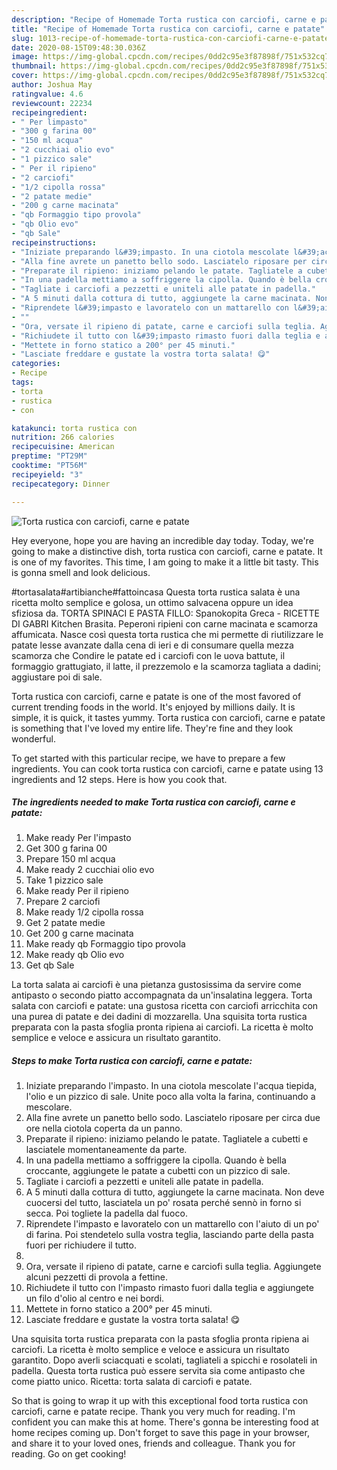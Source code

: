 ```yaml
---
description: "Recipe of Homemade Torta rustica con carciofi, carne e patate"
title: "Recipe of Homemade Torta rustica con carciofi, carne e patate"
slug: 1013-recipe-of-homemade-torta-rustica-con-carciofi-carne-e-patate
date: 2020-08-15T09:48:30.036Z
image: https://img-global.cpcdn.com/recipes/0dd2c95e3f87898f/751x532cq70/torta-rustica-con-carciofi-carne-e-patate-recipe-main-photo.jpg
thumbnail: https://img-global.cpcdn.com/recipes/0dd2c95e3f87898f/751x532cq70/torta-rustica-con-carciofi-carne-e-patate-recipe-main-photo.jpg
cover: https://img-global.cpcdn.com/recipes/0dd2c95e3f87898f/751x532cq70/torta-rustica-con-carciofi-carne-e-patate-recipe-main-photo.jpg
author: Joshua May
ratingvalue: 4.6
reviewcount: 22234
recipeingredient:
- " Per limpasto"
- "300 g farina 00"
- "150 ml acqua"
- "2 cucchiai olio evo"
- "1 pizzico sale"
- " Per il ripieno"
- "2 carciofi"
- "1/2 cipolla rossa"
- "2 patate medie"
- "200 g carne macinata"
- "qb Formaggio tipo provola"
- "qb Olio evo"
- "qb Sale"
recipeinstructions:
- "Iniziate preparando l&#39;impasto. In una ciotola mescolate l&#39;acqua tiepida, l&#39;olio e un pizzico di sale. Unite poco alla volta la farina, continuando a mescolare."
- "Alla fine avrete un panetto bello sodo. Lasciatelo riposare per circa due ore nella ciotola coperta da un panno."
- "Preparate il ripieno: iniziamo pelando le patate. Tagliatele a cubetti e lasciatele momentaneamente da parte."
- "In una padella mettiamo a soffriggere la cipolla. Quando è bella croccante, aggiungete le patate a cubetti con un pizzico di sale."
- "Tagliate i carciofi a pezzetti e uniteli alle patate in padella."
- "A 5 minuti dalla cottura di tutto, aggiungete la carne macinata. Non deve cuocersi del tutto, lasciatela un po&#39; rosata perché sennò in forno si secca. Poi togliete la padella dal fuoco."
- "Riprendete l&#39;impasto e lavoratelo con un mattarello con l&#39;aiuto di un po&#39; di farina. Poi stendetelo sulla vostra teglia, lasciando parte della pasta fuori per richiudere il tutto."
- ""
- "Ora, versate il ripieno di patate, carne e carciofi sulla teglia. Aggiungete alcuni pezzetti di provola a fettine."
- "Richiudete il tutto con l&#39;impasto rimasto fuori dalla teglia e aggiungete un filo d&#39;olio al centro e nei bordi."
- "Mettete in forno statico a 200° per 45 minuti."
- "Lasciate freddare e gustate la vostra torta salata! 😋"
categories:
- Recipe
tags:
- torta
- rustica
- con

katakunci: torta rustica con 
nutrition: 266 calories
recipecuisine: American
preptime: "PT29M"
cooktime: "PT56M"
recipeyield: "3"
recipecategory: Dinner

---
```



![Torta rustica con carciofi, carne e patate](https://img-global.cpcdn.com/recipes/0dd2c95e3f87898f/751x532cq70/torta-rustica-con-carciofi-carne-e-patate-recipe-main-photo.jpg)

Hey everyone, hope you are having an incredible day today. Today, we're going to make a distinctive dish, torta rustica con carciofi, carne e patate. It is one of my favorites. This time, I am going to make it a little bit tasty. This is gonna smell and look delicious.

#tortasalata#artibianche#fattoincasa Questa torta rustica salata è una ricetta molto semplice e golosa, un ottimo salvacena oppure un idea sfiziosa da. TORTA SPINACI E PASTA FILLO: Spanokopita Greca - RICETTE DI GABRI Kitchen Brasita. Peperoni ripieni con carne macinata e scamorza affumicata. Nasce così questa torta rustica che mi permette di riutilizzare le patate lesse avanzate dalla cena di ieri e di consumare quella mezza scamorza che Condire le patate ed i carciofi con le uova battute, il formaggio grattugiato, il latte, il prezzemolo e la scamorza tagliata a dadini; aggiustare poi di sale.

Torta rustica con carciofi, carne e patate is one of the most favored of current trending foods in the world. It's enjoyed by millions daily. It is simple, it is quick, it tastes yummy. Torta rustica con carciofi, carne e patate is something that I've loved my entire life. They're fine and they look wonderful.


To get started with this particular recipe, we have to prepare a few ingredients. You can cook torta rustica con carciofi, carne e patate using 13 ingredients and 12 steps. Here is how you cook that.

<!--inarticleads1-->

##### The ingredients needed to make Torta rustica con carciofi, carne e patate:

1. Make ready  Per l&#39;impasto
1. Get 300 g farina 00
1. Prepare 150 ml acqua
1. Make ready 2 cucchiai olio evo
1. Take 1 pizzico sale
1. Make ready  Per il ripieno
1. Prepare 2 carciofi
1. Make ready 1/2 cipolla rossa
1. Get 2 patate medie
1. Get 200 g carne macinata
1. Make ready qb Formaggio tipo provola
1. Make ready qb Olio evo
1. Get qb Sale


La torta salata ai carciofi è una pietanza gustosissima da servire come antipasto o secondo piatto accompagnata da un&#39;insalatina leggera. Torta salata con carciofi e patate: una gustosa ricetta con carciofi arricchita con una purea di patate e dei dadini di mozzarella. Una squisita torta rustica preparata con la pasta sfoglia pronta ripiena ai carciofi. La ricetta è molto semplice e veloce e assicura un risultato garantito. 

<!--inarticleads2-->

##### Steps to make Torta rustica con carciofi, carne e patate:

1. Iniziate preparando l&#39;impasto. In una ciotola mescolate l&#39;acqua tiepida, l&#39;olio e un pizzico di sale. Unite poco alla volta la farina, continuando a mescolare.
1. Alla fine avrete un panetto bello sodo. Lasciatelo riposare per circa due ore nella ciotola coperta da un panno.
1. Preparate il ripieno: iniziamo pelando le patate. Tagliatele a cubetti e lasciatele momentaneamente da parte.
1. In una padella mettiamo a soffriggere la cipolla. Quando è bella croccante, aggiungete le patate a cubetti con un pizzico di sale.
1. Tagliate i carciofi a pezzetti e uniteli alle patate in padella.
1. A 5 minuti dalla cottura di tutto, aggiungete la carne macinata. Non deve cuocersi del tutto, lasciatela un po&#39; rosata perché sennò in forno si secca. Poi togliete la padella dal fuoco.
1. Riprendete l&#39;impasto e lavoratelo con un mattarello con l&#39;aiuto di un po&#39; di farina. Poi stendetelo sulla vostra teglia, lasciando parte della pasta fuori per richiudere il tutto.
1. 
1. Ora, versate il ripieno di patate, carne e carciofi sulla teglia. Aggiungete alcuni pezzetti di provola a fettine.
1. Richiudete il tutto con l&#39;impasto rimasto fuori dalla teglia e aggiungete un filo d&#39;olio al centro e nei bordi.
1. Mettete in forno statico a 200° per 45 minuti.
1. Lasciate freddare e gustate la vostra torta salata! 😋


Una squisita torta rustica preparata con la pasta sfoglia pronta ripiena ai carciofi. La ricetta è molto semplice e veloce e assicura un risultato garantito. Dopo averli sciacquati e scolati, tagliateli a spicchi e rosolateli in padella. Questa torta rustica può essere servita sia come antipasto che come piatto unico. Ricetta: torta salata di carciofi e patate. 

So that is going to wrap it up with this exceptional food torta rustica con carciofi, carne e patate recipe. Thank you very much for reading. I'm confident you can make this at home. There's gonna be interesting food at home recipes coming up. Don't forget to save this page in your browser, and share it to your loved ones, friends and colleague. Thank you for reading. Go on get cooking!
